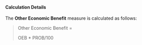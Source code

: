 
#### Calculation Details

The **Other Economic Benefit** measure is calculated as follows:

> Other Economic Benefit =
>
> OEB * PROB/100
